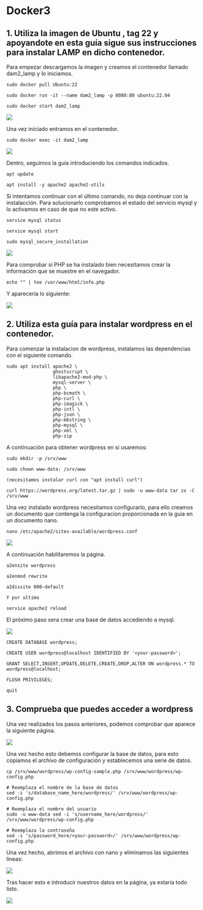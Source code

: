 # Docker3

## 1. Utiliza la imagen de Ubuntu , tag 22 y apoyandote en esta guía sigue sus instrucciones para instalar LAMP en dicho contenedor.

   Para empezar descargamos la imagen y creamos el contenedor llamado dam2_lamp y lo iniciamos.
   
```
sudo docker pull Ubuntu:22

sudo docker run -it --name dam2_lamp -p 8080:80 ubuntu:22.04

sudo docker start dam2_lamp 
```
 ![](https://github.com/VictorQuinoa/Docker3/blob/main/Captura%20de%20pantalla%20de%202024-10-24%2011-25-32.png?raw=true)

 Una vez iniciado entramos en el contenedor.

```
sudo docker exec -it dam2_lamp
```
![](https://github.com/VictorQuinoa/Docker3/blob/main/Captura%20de%20pantalla%20de%202024-10-24%2011-38-50.png?raw=true)

Dentro, seguimos la guia introduciendo los comandos indicados.

```
apt update

apt install -y apache2 apache2-utils

```
Si intentamos continuar con el último comando, no deja continuar con la instalacción. Para solucionarlo comprobamos el estado del servicio mysql y lo activamos en caso de que no este activo.

```
service mysql status

service mysql start

sudo mysql_secure_installation
```

 ![](https://github.com/VictorQuinoa/Docker3/blob/main/Captura%20de%20pantalla%20de%202024-10-24%2011-33-17.png?raw=true)

Para comprobar si PHP se ha instalado bien necesitamos crear la información que se muestre en el navegador.

```
echo "" | tee /var/www/html/info.php
```
Y apareceria lo siguiente:

![](https://github.com/VictorQuinoa/Docker3/blob/main/php.png?raw=true)

## 2. Utiliza esta guía para instalar wordpress en el contenedor.

Para comenzar la instalacion de wordpress, instalamos las dependencias con el siguiente comando.

```
sudo apt install apache2 \
                 ghostscript \
                 libapache2-mod-php \
                 mysql-server \
                 php \
                 php-bcmath \
                 php-curl \
                 php-imagick \
                 php-intl \
                 php-json \
                 php-mbstring \
                 php-mysql \
                 php-xml \
                 php-zip

```

A continuación para obtener wordpress en si usaremos:

```
sudo mkdir -p /srv/www

sudo chown www-data: /srv/www

(necesitamos instalar curl con "apt install curl")

curl https://wordpress.org/latest.tar.gz | sudo -u www-data tar zx -C /srv/www
```

Una vez instalado wordpress necesitamos configurarlo, para ello creamos un documento que contenga la configuracion proporcionada en la guia en un documento nano.

```
nano /etc/apache2/sites-available/wordpress.conf
```

![](https://github.com/VictorQuinoa/Docker3/blob/main/NANO.png?raw=true)

A continuación habilitaremos la página.

```
a2ensite wordpress

a2enmod rewrite

a2dissite 000-default

Y por ultimo

service apache2 reload

```

El próximo paso sera crear una base de datos accediendo a mysql.

![](https://github.com/VictorQuinoa/Docker3/blob/main/SQL.png?raw=true)

```
CREATE DATABASE wordpress;

CREATE USER wordpress@localhost IDENTIFIED BY '<your-password>';

GRANT SELECT,INSERT,UPDATE,DELETE,CREATE,DROP,ALTER ON wordpress.* TO wordpress@localhost;

FLUSH PRIVILEGES;

quit
```


## 3. Comprueba que puedes acceder a wordpress

Una vez realizados los pasos anteriores, podemos comprobar que aparece la siguiente página.

![](https://github.com/VictorQuinoa/Docker3/blob/main/wordpress.png?raw=true)


Una vez hecho esto debemos configurar la base de datos, para esto copiamos el archivo de configuración y establecemos una serie de datos.

```
cp /srv/www/wordpress/wp-config-sample.php /srv/www/wordpress/wp-config.php

# Reemplaza el nombre de la base de datos
sed -i 's/database_name_here/wordpress/' /srv/www/wordpress/wp-config.php

# Reemplaza el nombre del usuario
sudo -u www-data sed -i 's/username_here/wordpress/' /srv/www/wordpress/wp-config.php

# Reemplaza la contraseña
sed -i 's/password_here/<your-password>/' /srv/www/wordpress/wp-config.php
```

Una vez hecho, abrimos el archivo con nano y eliminamos las siguientes lineas:

![](https://github.com/VictorQuinoa/Docker3/blob/main/Eliminar.png?raw=true)

Tras hacer esto e introducir nuestros datos en la página, ya estaria todo listo.

![](https://github.com/VictorQuinoa/Docker3/blob/main/WordPress.png?raw=true)


